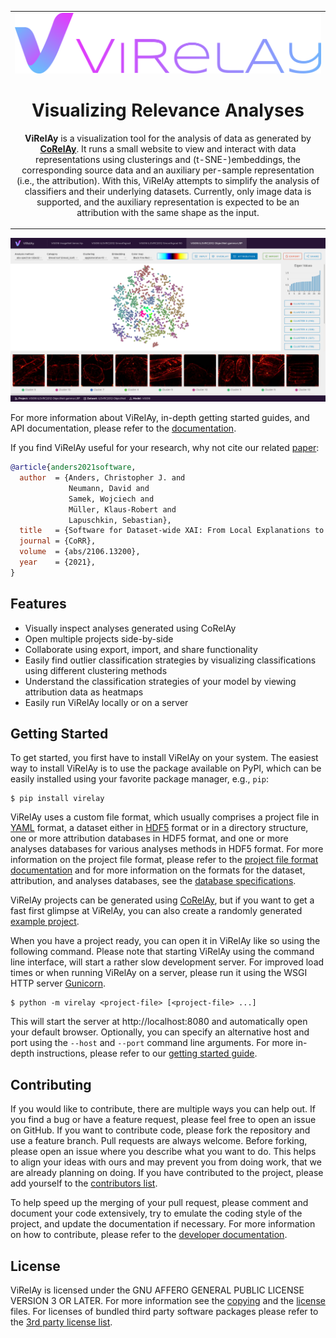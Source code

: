 
<table align="center">
<tbody>
<tr>
<td align="center" width="1182px">

<img src="design/virelay-logo-with-title.png" alt="ViRelAy Logo"/>

# Visualizing Relevance Analyses

**ViRelAy** is a visualization tool for the analysis of data as generated by **[CoRelAy](https://github.com/virelay/corelay)**. It runs a small website to view and interact with data representations using clusterings and (t-SNE-)embeddings, the corresponding source data and an auxiliary per-sample representation (i.e., the attribution). With this, ViRelAy attempts to simplify the analysis of classifiers and their underlying datasets. Currently, only image data is supported, and the auxiliary representation is expected to be an attribution with the same shape as the input.

</td>
</tr>
</tbody>
</table>

![ViRelAy Screenshot](docs/images/virelay-screenshot.png)

For more information about ViRelAy, in-depth getting started guides, and API documentation, please refer to the [documentation](https://virelay.readthedocs.io/en/latest/).

If you find ViRelAy useful for your research, why not cite our related [paper](https://arxiv.org/abs/2106.13200):

```bibtex
@article{anders2021software,
  author  = {Anders, Christopher J. and
             Neumann, David and
             Samek, Wojciech and
             Müller, Klaus-Robert and
             Lapuschkin, Sebastian},
  title   = {Software for Dataset-wide XAI: From Local Explanations to Global Insights with {Zennit}, {CoRelAy}, and {ViRelAy}},
  journal = {CoRR},
  volume  = {abs/2106.13200},
  year    = {2021},
}
```

## Features

- Visually inspect analyses generated using CoRelAy
- Open multiple projects side-by-side
- Collaborate using export, import, and share functionality
- Easily find outlier classification strategies by visualizing classifications using different clustering methods
- Understand the classification strategies of your model by viewing attribution data as heatmaps
- Easily run ViRelAy locally or on a server

## Getting Started

To get started, you first have to install ViRelAy on your system. The easiest way to install ViRelAy is to use the package available on PyPI, which can be easily installed using your favorite package manager, e.g., `pip`:

```shell
$ pip install virelay
```

ViRelAy uses a custom file format, which usually comprises a project file in [YAML](https://yaml.org/) format, a dataset either in [HDF5](https://www.hdfgroup.org/solutions/hdf5/) format or in a directory structure, one or more attribution databases in HDF5 format, and one or more analyses databases for various analyses methods in HDF5 format. For more information on the project file format, please refer to the [project file format documentation](https://virelay.readthedocs.io/en/latest/contributors-guide/project-file-format.html) and for more information on the formats for the dataset, attribution, and analyses databases, see the [database specifications](https://virelay.readthedocs.io/en/latest/contributors-guide/database-specification.html).

ViRelAy projects can be generated using [CoRelAy](https://github.com/virelay/corelay), but if you want to get a fast first glimpse at ViRelAy, you can also create a randomly generated [example project](https://virelay.readthedocs.io/en/latest/getting-started/example-project.html).

When you have a project ready, you can open it in ViRelAy like so using the following command. Please note that starting ViRelAy using the command line interface, will start a rather slow development server. For improved load times or when running ViRelAy on a server, please run it using the WSGI HTTP server [Gunicorn](https://virelay.readthedocs.io/en/latest/user-guide/using-virelay-with-gunicorn.html).

```shell
$ python -m virelay <project-file> [<project-file> ...]
```

This will start the server at http://localhost:8080 and automatically open your default browser. Optionally, you can specify an alternative host and port using the `--host` and `--port` command line arguments. For more in-depth instructions, please refer to our [getting started guide](https://virelay.readthedocs.io/en/latest/getting-started/index.html).

## Contributing

If you would like to contribute, there are multiple ways you can help out. If you find a bug or have a feature request, please feel free to open an issue on GitHub. If you want to contribute code, please fork the repository and use a feature branch. Pull requests are always welcome. Before forking, please open an issue where you describe what you want to do. This helps to align your ideas with ours and may prevent you from doing work, that we are already planning on doing. If you have contributed to the project, please add yourself to the [contributors list](CONTRIBUTORS.md).

To help speed up the merging of your pull request, please comment and document your code extensively, try to emulate the coding style of the project, and update the documentation if necessary. For more information on how to contribute, please refer to the [developer documentation](https://virelay.readthedocs.io/en/latest/contributors-guide/index.html).

## License

ViRelAy is licensed under the GNU AFFERO GENERAL PUBLIC LICENSE VERSION 3 OR LATER. For more information see the [copying](COPYING) and the [license](LICENSE) files. For licenses of bundled third party software packages please refer to the [3rd party license list](virelay/frontend/distribution/3rdpartylicenses.txt).
